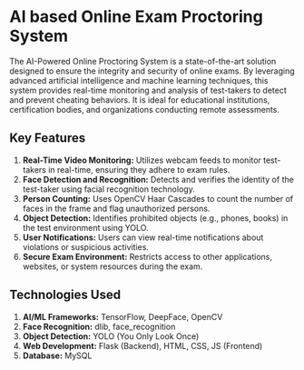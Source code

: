 # AI based Online Exam Proctoring System
The AI-Powered Online Proctoring System is a state-of-the-art solution designed to ensure the integrity and security of online exams. By leveraging advanced artificial intelligence and machine learning techniques, this system provides real-time monitoring and analysis of test-takers to detect and prevent cheating behaviors. It is ideal for educational institutions, certification bodies, and organizations conducting remote assessments.

## Key Features
1. **Real-Time Video Monitoring:** Utilizes webcam feeds to monitor test-takers in real-time, ensuring they adhere to exam rules.
2. **Face Detection and Recognition:** Detects and verifies the identity of the test-taker using facial recognition technology.
3. **Person Counting:** Uses OpenCV Haar Cascades to count the number of faces in the frame and flag unauthorized persons.
4. **Object Detection:** Identifies prohibited objects (e.g., phones, books) in the test environment using YOLO.
5. **User Notifications:** Users can view real-time notifications about violations or suspicious activities.
6. **Secure Exam Environment:** Restricts access to other applications, websites, or system resources during the exam.

## Technologies Used
1. **AI/ML Frameworks:** TensorFlow, DeepFace, OpenCV
2. **Face Recognition:** dlib, face_recognition
3. **Object Detection:** YOLO (You Only Look Once)
4. **Web Development:** Flask (Backend), HTML, CSS, JS (Frontend)
5. **Database:** MySQL
